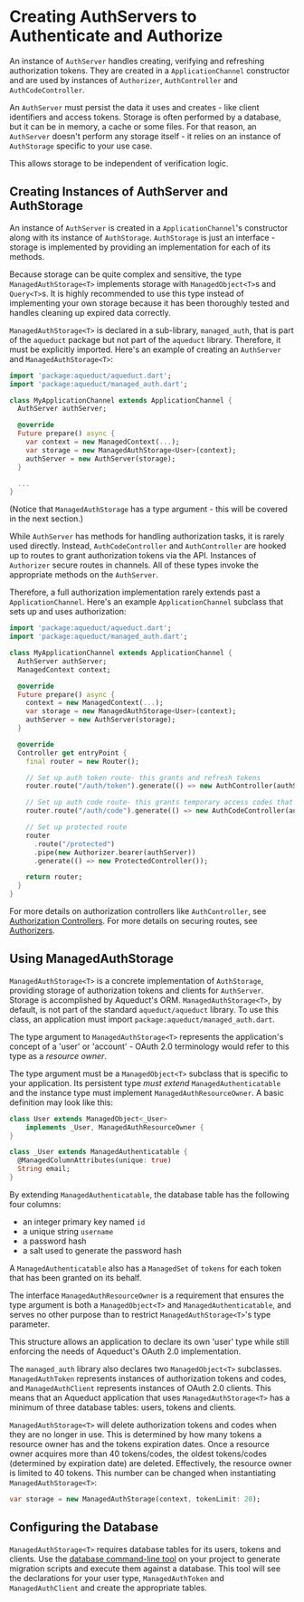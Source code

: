 # Creating AuthServers to Authenticate and Authorize

An instance of `AuthServer` handles creating, verifying and refreshing authorization tokens. They are created in a `ApplicationChannel` constructor and are used by instances of `Authorizer`, `AuthController` and `AuthCodeController`.

An `AuthServer` must persist the data it uses and creates - like client identifiers and access tokens. Storage is often performed by a database, but it can be in memory, a cache or some files. For that reason, an `AuthServer` doesn't perform any storage itself - it relies on an instance of `AuthStorage` specific to your use case.

This allows storage to be independent of verification logic.

## Creating Instances of AuthServer and AuthStorage

An instance of `AuthServer` is created in a `ApplicationChannel`'s constructor along with its instance of `AuthStorage`. `AuthStorage` is just an interface - storage is implemented by providing an implementation for each of its methods.

Because storage can be quite complex and sensitive, the type `ManagedAuthStorage<T>` implements storage with `ManagedObject<T>`s and `Query<T>`s. It is highly recommended to use this type instead of implementing your own storage because it has been thoroughly tested and handles cleaning up expired data correctly.

`ManagedAuthStorage<T>` is declared in a sub-library, `managed_auth`, that is part of the `aqueduct` package but not part of the `aqueduct` library. Therefore, it must be explicitly imported. Here's an example of creating an `AuthServer` and `ManagedAuthStorage<T>`:

```dart
import 'package:aqueduct/aqueduct.dart';
import 'package:aqueduct/managed_auth.dart';

class MyApplicationChannel extends ApplicationChannel {  
  AuthServer authServer;

  @override
  Future prepare() async {
    var context = new ManagedContext(...);
    var storage = new ManagedAuthStorage<User>(context);
    authServer = new AuthServer(storage);
  }

  ...
}
```

(Notice that `ManagedAuthStorage` has a type argument - this will be covered in the next section.)

While `AuthServer` has methods for handling authorization tasks, it is rarely used directly. Instead, `AuthCodeController` and `AuthController` are hooked up to routes to grant authorization tokens via the API. Instances of `Authorizer` secure routes in channels. All of these types invoke the appropriate methods on the `AuthServer`.

Therefore, a full authorization implementation rarely extends past a `ApplicationChannel`. Here's an example `ApplicationChannel` subclass that sets up and uses authorization:

```dart
import 'package:aqueduct/aqueduct.dart';
import 'package:aqueduct/managed_auth.dart';

class MyApplicationChannel extends ApplicationChannel {
  AuthServer authServer;
  ManagedContext context;

  @override
  Future prepare() async {
    context = new ManagedContext(...);
    var storage = new ManagedAuthStorage<User>(context);
    authServer = new AuthServer(storage);
  }

  @override
  Controller get entryPoint {
    final router = new Router();

    // Set up auth token route- this grants and refresh tokens
    router.route("/auth/token").generate(() => new AuthController(authServer));

    // Set up auth code route- this grants temporary access codes that can be exchanged for token
    router.route("/auth/code").generate(() => new AuthCodeController(authServer));

    // Set up protected route
    router
      .route("/protected")
      .pipe(new Authorizer.bearer(authServer))
      .generate(() => new ProtectedController());

    return router;
  }
}
```

For more details on authorization controllers like `AuthController`, see [Authorization Controllers](controllers.md). For more details on securing routes, see [Authorizers](authorizer.md).

## Using ManagedAuthStorage

`ManagedAuthStorage<T>` is a concrete implementation of `AuthStorage`, providing storage of authorization tokens and clients for `AuthServer`. Storage is accomplished by Aqueduct's ORM. `ManagedAuthStorage<T>`, by default, is not part of the standard `aqueduct/aqueduct` library. To use this class, an application must import `package:aqueduct/managed_auth.dart`.

The type argument to `ManagedAuthStorage<T>` represents the application's concept of a 'user' or 'account' - OAuth 2.0 terminology would refer to this type as a *resource owner*.

The type argument must be a `ManagedObject<T>` subclass that is specific to your application. Its persistent type *must extend* `ManagedAuthenticatable` and the instance type must implement `ManagedAuthResourceOwner`. A basic definition may look like this:

```dart
class User extends ManagedObject<_User>
    implements _User, ManagedAuthResourceOwner {
}

class _User extends ManagedAuthenticatable {
  @ManagedColumnAttributes(unique: true)
  String email;
}
```

By extending `ManagedAuthenticatable`, the database table has the following four columns:

- an integer primary key named `id`
- a unique string `username`
- a password hash
- a salt used to generate the password hash

A `ManagedAuthenticatable` also has a `ManagedSet` of `tokens` for each token that has been granted on its behalf.

The interface `ManagedAuthResourceOwner` is a requirement that ensures the type argument is both a `ManagedObject<T>` and `ManagedAuthenticatable`, and serves no other purpose than to restrict `ManagedAuthStorage<T>`'s type parameter.

This structure allows an application to declare its own 'user' type while still enforcing the needs of Aqueduct's OAuth 2.0 implementation.

The `managed_auth` library also declares two `ManagedObject<T>` subclasses. `ManagedAuthToken` represents instances of authorization tokens and codes, and `ManagedAuthClient` represents instances of OAuth 2.0 clients. This means that an Aqueduct application that uses `ManagedAuthStorage<T>` has a minimum of three database tables: users, tokens and clients.

`ManagedAuthStorage<T>` will delete authorization tokens and codes when they are no longer in use. This is determined by how many tokens a resource owner has and the tokens expiration dates. Once a resource owner acquires more than 40 tokens/codes, the oldest tokens/codes (determined by expiration date) are deleted. Effectively, the resource owner is limited to 40 tokens. This number can be changed when instantiating `ManagedAuthStorage<T>`:

```dart
var storage = new ManagedAuthStorage(context, tokenLimit: 20);
```

## Configuring the Database

`ManagedAuthStorage<T>` requires database tables for its users, tokens and clients. Use the [database command-line tool](../db/db_tools.md) on your project to generate migration scripts and execute them against a database. This tool will see the declarations for your user type, `ManagedAuthToken` and `ManagedAuthClient` and create the appropriate tables.
